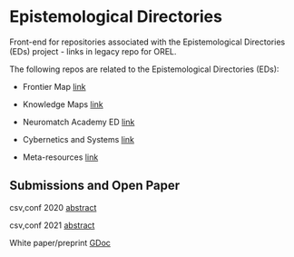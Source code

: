 # Epistemological Directories
Front-end for repositories associated with the Epistemological Directories (EDs) project - links in legacy repo for OREL. 

The following repos are related to the Epistemological Directories (EDs):

- Frontier Map [link](https://github.com/jesparent/FrontierMap)  

- Knowledge Maps [link](https://github.com/Orthogonal-Research-Lab/Knowledge-Maps)  

- Neuromatch Academy ED [link](https://github.com/Orthogonal-Research-Lab/Neuromatch-Academy/tree/master/Epistemological%20Directory)  

- Cybernetics and Systems [link](https://github.com/Orthogonal-Research-Lab/Cybernetics-and-Systems)  

- Meta-resources [link](https://github.com/EXYNOS-999/meta_resource)  

## Submissions and Open Paper

csv,conf 2020  [abstract](https://figshare.com/articles/presentation/Epistomological_Directories_EDs_for_Research_Development_and_Education/12156984)

csv,conf 2021  [abstract]()

White paper/preprint  [GDoc](https://docs.google.com/document/d/1Zq0glXKG_aiqdizPMdaG1JIrYMgHQZp4mgVEG_PDD7s/edit)
